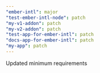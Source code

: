 ```yaml
---
"ember-intl": major
"test-ember-intl-node": patch
"my-v1-addon": patch
"my-v2-addon": patch
"test-app-for-ember-intl": patch
"docs-app-for-ember-intl": patch
"my-app": patch
---
```


Updated minimum requirements
